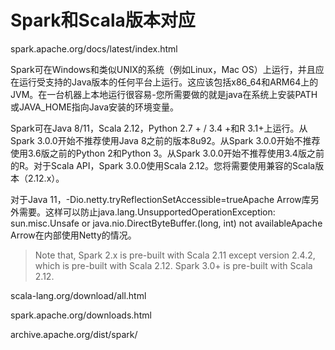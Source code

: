 # Spark和Scala版本对应





spark.apache.org/docs/latest/index.html



Spark可在Windows和类似UNIX的系统（例如Linux，Mac OS）上运行，并且应在运行受支持的Java版本的任何平台上运行。这应该包括x86_64和ARM64上的JVM。在一台机器上本地运行很容易-您所需要做的就是java在系统上安装PATH或JAVA_HOME指向Java安装的环境变量。

Spark可在Java 8/11，Scala 2.12，Python 2.7 + / 3.4 +和R 3.1+上运行。从Spark 3.0.0开始不推荐使用Java 8之前的版本8u92。从Spark 3.0.0开始不推荐使用3.6版之前的Python 2和Python 3。从Spark 3.0.0开始不推荐使用3.4版之前的R。对于Scala API，Spark 3.0.0使用Scala 2.12。您将需要使用兼容的Scala版本（2.12.x）。

对于Java 11，-Dio.netty.tryReflectionSetAccessible=trueApache Arrow库另外需要。这样可以防止java.lang.UnsupportedOperationException: sun.misc.Unsafe or java.nio.DirectByteBuffer.(long, int) not availableApache Arrow在内部使用Netty的情况。

>Note that, Spark 2.x is pre-built with Scala 2.11 except version 2.4.2, which is pre-built with Scala 2.12. Spark 3.0+ is pre-built with Scala 2.12.


scala-lang.org/download/all.html



spark.apache.org/downloads.html


archive.apache.org/dist/spark/


































